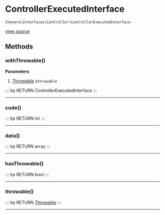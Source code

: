 # ControllerExecutedInterface

`Chevere\Interfaces\Controller\ControllerExecutedInterface`

[view source](https://github.com/chevere/chevere/blob/master/interfaces/Controller/ControllerExecutedInterface.php)

## Methods

### withThrowable()

**Parameters**

1. [Throwable](https://www.php.net/manual/class.throwable) `$throwable`

::: tip RETURN
ControllerExecutedInterface
:::


---

### code()

::: tip RETURN
int
:::


---

### data()

::: tip RETURN
array
:::


---

### hasThrowable()

::: tip RETURN
bool
:::


---

### throwable()

::: tip RETURN
[Throwable](https://www.php.net/manual/class.throwable)
:::


---

